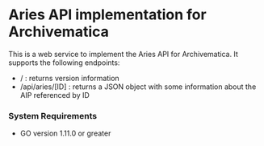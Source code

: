 # Aries API implementation for Archivematica

This is a web service to implement the Aries API for Archivematica.
It supports the following endpoints:

* / : returns version information
* /api/aries/[ID] : returns a JSON object with some information about the AIP referenced by ID

### System Requirements

* GO version 1.11.0 or greater
